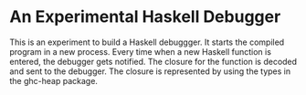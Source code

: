 # An Experimental Haskell Debugger

This is an experiment to build a Haskell debuggger. It starts the compiled program in a new process. Every time when a new Haskell function is entered, the debugger gets notified. The closure for the function is decoded and sent to the debugger. The closure is represented by using the types in the ghc-heap package.


